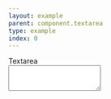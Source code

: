 ```yaml
---
layout: example
parent: component.textarea
type: example
index: 0
---
```


<div>
<label class="ds_label" for="textarea1">Textarea</label><br />
<textarea class="ds_input" rows="3" id="textarea1"></textarea>
</div>
